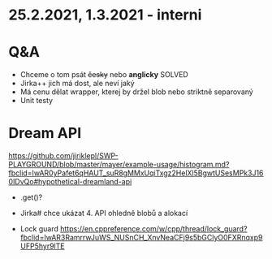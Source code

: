 # 25.2.2021, 1.3.2021 - interni

# Q&A
- Chceme o tom psát ~~česky~~ nebo **anglicky** SOLVED
- Jirka++ jich má dost, ale neví jaký
- Má cenu dělat wrapper, kterej by držel blob nebo striktně separovaný
- Unit testy

# Dream API
https://github.com/jiriklepl/SWP-PLAYGROUND/blob/master/mayer/example-usage/histogram.md?fbclid=IwAR0yPafet6qHAUT_suR8gMMxUqiTxgz2HelXl5BgwtUSesMPk3J160IDvQo#hypothetical-dreamland-api
- .get()?
- Jirka# chce ukázat 4. API ohledně blobů a alokací

- Lock guard
https://en.cppreference.com/w/cpp/thread/lock_guard?fbclid=IwAR3RamrrwJuWS_NUSnCH_XnvNeaCFj9s5bGClyO0FXRnqxp9UFP5hyr9lTE
